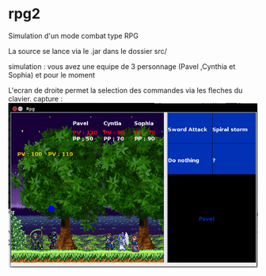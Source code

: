 # rpg2
Simulation d'un mode combat type RPG 

La source se lance via le .jar dans le dossier src/

simulation : vous avez une equipe de 3 personnage (Pavel ,Cynthia et Sophia) et pour le moment 

L'ecran de droite permet la selection des commandes via les fleches du clavier.
capture : </br>
<img src ="src/img/capture.png">
